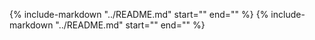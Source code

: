 {%
   include-markdown "../README.md"
   start="<!--intro-start-->"
   end="<!--intro-end-->"
%}
{%
   include-markdown "../README.md"
   start="<!--illustration-start-->"
   end="<!--illustration-end-->"
%}

